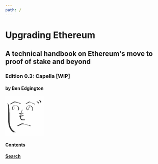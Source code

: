 ```yaml
---
path: /
---
```


<div class="title-page">
<h1>Upgrading Ethereum</h1>
<h2>A technical handbook on Ethereum's move to proof of stake and beyond</h2>
<h3>Edition 0.3: Capella [WIP]</h3>
<h4>by Ben Edgington</h4>
<svg xmlns="http://www.w3.org/2000/svg" width="120" viewBox="0 0 4690 4800" preserveAspectRatio="xMidYMid meet" role="img"><title>Ben's henohenomoheji avatar</title><g id="layer101" fill="#343434"><path d="M1029 4391c-185-69-325-209-476-477-73-129-117-262-162-489-29-144-39-270-46-530-7-321-9-1401-2-1412 9-15-9-294-28-428-9-66-26-140-37-165-21-49-29-133-13-138 5-2 13 11 16 27 4 17 20 46 38 66 17 20 31 42 31 50 0 7 11 27 25 43 28 33 45 73 50 117 1 16 14 73 28 125 19 73 28 144 37 302 7 114 10 227 7 251-3 24-2 86 4 138 5 52 14 366 19 699 9 643 11 668 66 923 31 143 49 199 99 297 84 168 193 310 310 406 79 64 219 158 259 173 14 6 26 15 26 21 0 15-105 3-142-16-15-8-29-14-33-14-10 0-5 36 7 48 18 18 2 14-83-17z"/><path d="M1499 3613c-25-32-40-64-34-74 4-5 10-7 15-4 9 5 133-51 342-155 178-89 223-98 348-75 52 10 152 39 221 65 75 29 187 60 276 79 83 17 189 42 237 56 47 14 95 25 106 25 12 0 37 7 57 15 33 14 35 18 29 47-3 17-7 32-9 33-9 8-152-19-164-30-13-13-13-15 1-15 9 0 16-4 16-8 0-8-121-40-220-59-19-3-46-12-60-20-14-7-32-13-40-13-8 0-58-13-111-29-52-16-111-29-130-29-19 0-63-8-99-18-85-22-188-23-232-1-163 82-488 227-509 227-14 0-32-8-40-17z"/><path d="M1972 2884c-66-33-94-70-122-159-16-54-21-92-19-165l2-95-39-3c-66-4-81-11-94-41-12-30-6-131 9-131 4 0 12 14 18 31 11 29 13 30 70 27l58-3 8-50c7-46 31-155 43-197 5-15-2-14-44 7-28 14-63 28-79 31-24 5-31 1-42-23-7-15-17-35-22-44-17-35 12-51 102-56 46-2 89-6 95-8 6-2 19-34 28-72 10-37 33-118 52-179 19-61 34-120 34-132 0-26 15-36 44-28 36 9 38 32 10 88-25 50-97 305-89 318 2 3 39 2 82-3 43-5 105-10 138-11 56-1 60 1 63 23 4 26-12 41-44 41-12 0-27 7-34 16-12 13-72 44-87 44-3 0-3-11 0-25l4-26-71 3-71 3-7 110c-4 61-9 120-11 133-5 27 11 28 110 8 167-34 175-33 166 31-5 30-9 32-82 52-42 11-101 23-132 26-31 4-61 10-66 13-6 4-17 48-24 99-10 72-10 100-1 132 19 62 56 99 115 115 57 16 321 32 354 22 12-4 28-21 37-39l16-32 0 27c0 15-5 30-11 34-6 3-26 30-44 58l-33 53-169 2c-164 2-169 1-221-25z"/><path d="M3230 1777c0-4 13-32 29-61 38-72 60-232 41-292-57-174-145-251-320-280-192-31-310 45-327 209-18 173 58 293 131 206 30-35 74-117 88-164 17-57 35-175 30-200-4-21-1-25 19-25 43 0 46 9 38 96-18 184-139 394-243 420-22 5-28 3-33-14-3-12-16-28-29-37-14-9-37-42-52-73-22-46-27-71-27-132 0-71 3-80 45-154 40-70 54-85 120-128 59-40 88-52 139-60 137-21 293 27 389 120 41 40 53 62 85 153 20 58 37 113 37 123 0 10-10 60-21 110-18 74-28 97-54 123-18 18-40 33-49 33-8 0-20 8-25 18-6 9-11 14-11 9z"/><path d="M1527 1708c-2-7 4-24 14-38 9-14 27-55 39-90 19-55 21-78 16-144-4-44-16-100-28-128-26-60-121-150-180-171-103-35-235-46-294-24-55 21-133 97-165 163-30 60-30 64-23 158 6 92 9 99 38 127 17 16 34 29 38 29 14 0 61-66 95-134 20-39 44-109 54-156 11-46 24-89 29-94 14-14 13 25-1 61-6 15-17 62-25 103-9 48-26 93-46 125-17 28-39 65-49 83-28 53-39 62-80 62-28 0-47-7-69-27-25-24-33-43-51-128-12-60-18-116-14-140 15-106 113-224 218-263 62-23 112-26 192-12 28 5 86 14 130 20 69 9 89 17 142 54 100 68 146 143 176 283 12 56 0 148-25 199-25 51-120 111-131 82z"/><path d="M3589 950c-14-4-77-35-140-68-63-33-161-79-218-101-58-23-128-55-156-71-29-17-64-30-79-30-40 0-149 53-256 124-52 35-106 67-120 71-14 4-37 16-52 26-35 25-43 24-67-10-24-33-26-45-8-38 19 7 79-27 241-136 81-55 166-104 187-109 61-16 107-3 130 37 15 25 36 40 85 59 35 14 69 26 75 26 15 0 399 155 427 173 6 5 12 19 12 33 0 26-13 29-61 14z"/><path d="M604 912c-12-29-12-38-2-41 38-12 235-122 311-173 49-33 117-70 151-83 58-22 70-23 137-14 41 6 126 28 189 50 63 22 160 53 215 70 151 45 276 91 281 104 3 6 0 24-6 39-9 26-13 28-48 21-20-4-44-13-52-20-28-24-95-52-180-75-47-12-130-35-185-51-237-68-313-61-482 48-31 19-81 49-112 65-31 16-75 41-98 54-24 14-56 29-73 34-28 8-31 6-46-28z"/><path d="M3988 802c-8-15-18-39-22-54-8-36-48-81-101-115-55-34-57-60-5-55 45 5 115 35 160 70 19 15 54 40 78 56 52 36 54 39 46 71-8 32-36 47-94 51-41 2-48 0-62-24z"/><path d="M4264 693c-13-14-24-33-24-42 0-9-9-31-20-49-16-26-18-37-10-47 24-29-49-111-87-98-11 4-13-1-13-34 1-35 181 38 217 88 7 8 31 40 55 70 25 32 41 62 39 74-10 61-113 86-157 38z"/></g><g id="layer102" fill="#fefefe"><path d="M0 2400l0-2400 2345 0 2345 0 0 2400 0 2400-2345 0-2345 0 0-2400zm1112 2008c-12-12-17-48-7-48 4 0 18 6 33 14 37 19 142 31 142 16 0-6-12-15-26-21-40-15-180-109-259-173-117-96-226-238-310-406-50-98-68-154-99-297-55-255-57-280-66-923-5-333-14-647-19-699-6-52-7-114-4-138 3-24 0-137-7-251-9-158-18-229-37-302-14-52-27-109-28-125-5-44-22-84-50-117-14-16-25-36-25-43 0-8-14-30-31-50-18-20-34-49-38-66-3-16-11-29-16-27-16 5-8 89 13 138 11 25 28 99 37 165 19 134 37 413 28 428-7 11-5 1091 2 1412 7 260 17 386 46 530 45 227 89 360 162 489 151 268 291 408 476 477 85 31 101 35 83 17zm678-883c124-58 240-113 258-122 44-22 147-21 232 1 36 10 80 18 99 18 19 0 78 13 130 29 53 16 103 29 111 29 8 0 26 6 40 13 14 8 41 17 60 20 99 19 220 51 220 59 0 4-7 8-16 8-14 0-14 2-1 15 12 11 155 38 164 30 2-1 6-16 9-33 6-29 4-33-29-47-20-8-45-15-57-15-11 0-59-11-106-25-48-14-154-39-237-56-89-19-201-50-276-79-69-26-169-55-221-65-125-23-170-14-348 75-209 104-333 160-342 155-16-10-21 14-8 37 25 44 41 58 67 58 15 0 128-47 251-105zm605-671c18-28 38-55 44-58 6-4 11-19 11-34l0-27-16 32c-9 18-25 35-37 39-33 10-297-6-354-22-59-16-96-53-115-115-9-32-9-60 1-132 7-51 18-95 24-99 5-3 35-9 66-13 31-3 90-15 132-26 73-20 77-22 82-52 9-64 1-65-166-31-99 20-115 19-110-8 2-13 7-72 11-133l7-110 71-3 71-3-4 26c-3 14-3 25 0 25 15 0 75-31 87-44 7-9 22-16 34-16 32 0 48-15 44-41-3-22-7-24-63-23-33 1-95 6-138 11-43 5-80 6-82 3-8-13 64-268 89-318 28-56 26-79-10-88-29-8-44 2-44 28 0 12-15 71-34 132-19 61-42 142-52 179-9 38-22 70-28 72-6 2-49 6-95 8-90 5-119 21-102 56 5 9 15 29 22 44 11 24 18 28 42 23 16-3 51-17 79-31 42-21 49-22 44-7-12 42-36 151-43 197l-8 50-58 3c-57 3-59 2-70-27-6-17-14-31-18-31-15 0-21 101-9 131 13 30 28 37 94 41l39 3-2 95c-2 73 3 111 19 165 28 89 56 126 122 159 52 26 57 27 221 25l169-2 33-53zm871-1104c9 0 31-15 49-33 26-26 36-49 54-123 11-50 21-100 21-110 0-10-17-65-37-123-32-91-44-113-85-153-96-93-252-141-389-120-51 8-80 20-139 60-66 43-80 58-120 128-42 74-45 83-45 154 0 61 5 86 27 132 15 31 38 64 52 73 13 9 26 25 29 37 5 17 11 19 33 14 47-12 102-65 146-139 57-98 87-185 97-281 8-87 5-96-38-96-20 0-23 4-19 25 5 25-13 143-30 200-14 47-58 129-88 164-73 87-149-33-131-206 8-79 41-140 94-174 69-43 127-52 233-35 175 29 263 106 320 280 19 60-3 220-41 292-27 50-41 91-18 52 5-10 17-18 25-18zm-1656-69c43-34 58-63 73-142 12-68 4-124-32-221-28-74-68-122-144-174-53-37-73-45-142-54-44-6-102-15-130-20-80-14-130-11-192 12-105 39-203 157-218 263-4 24 2 80 14 140 18 85 26 104 51 128 22 20 41 27 69 27 41 0 52-9 80-62 10-18 32-55 49-83 20-32 37-77 46-125 8-41 19-88 25-103 14-36 15-75 1-61-5 5-18 48-29 94-10 47-34 117-54 156-34 68-81 134-95 134-4 0-21-13-38-29-29-28-32-35-38-127-7-94-7-98 23-158 32-66 110-142 165-163 59-22 191-11 294 24 59 21 154 111 180 171 12 28 24 84 28 128 5 66 3 89-16 144-12 35-30 76-39 90-39 55 3 62 69 11zm2040-745c0-14-6-28-12-33-28-18-412-173-427-173-6 0-40-12-75-26-49-19-70-34-85-59-23-40-69-53-130-37-21 5-106 54-187 109-162 109-222 143-241 136-18-7-16 5 8 38 24 34 32 35 67 10 15-10 38-22 52-26 14-4 68-36 120-71 107-71 216-124 256-124 15 0 50 13 79 30 28 16 98 48 156 71 57 22 155 68 218 101 160 85 201 96 201 54zm-2927-30c23-13 67-38 98-54 31-16 81-46 112-65 169-109 245-116 482-48 55 16 138 39 185 51 85 23 152 51 180 75 8 7 32 16 52 20 35 7 39 5 48-21 6-15 9-33 6-39-5-13-130-59-281-104-55-17-152-48-215-70-63-22-148-44-189-50-67-9-79-8-137 14-34 13-102 50-151 83-76 51-273 161-311 173-10 3-10 12 2 41 15 34 18 36 46 28 17-5 49-20 73-34zm3394-94c20-11 38-55 29-71-3-4-24-21-48-37-24-16-59-41-78-56-45-35-115-65-160-70-52-5-50 21 5 55 53 34 93 79 101 115 4 15 14 39 22 54 14 24 21 26 62 24 25-2 55-8 67-14zm279-117c35-33 32-55-14-114-24-30-48-62-55-70-36-50-216-123-217-88 0 33 2 38 13 34 38-13 111 69 87 98-8 10-6 21 10 47 11 18 20 40 20 49 0 9 11 28 24 42 31 33 97 34 132 2z"/></g></svg>
<h4><a href="contents/">Contents</a></h4>
<h4><a href="search/">Search</a></h4>
</div>
